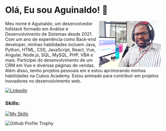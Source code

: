 # Olá, Eu sou Aguinaldo! :dart:

<img src="./aguinaldo-3.jpeg" width="200px" align="right" >

Meu nome é Aguinaldo, um desenvolvedor fullstack formado em Análise e Desenvolvimento de Sistemas desde 2021. Com um ano de experiência como Back-end developer, minhas habilidades incluem Java, Python, HTML, CSS, JavaScript, React, Vue, Angular, Node.js, SQL, MySQL, PHP, VBA e mais. Participei do desenvolvimento de um CRM em Vue e diversas páginas de vendas. Além disso, tenho projetos pessoais em e estou aprimorando minhas habilidades na Cubos Academy. Estou animado para contribuir em projetos inovadores no desenvolvimento web.

[![Linkedin](https://img.shields.io/badge/LinkedIn-0077B5?style=flat&logo=linkedin)](https://www.linkedin.com/in/aguinaldo-borges-dev/)

### Skills:

[![My Skills](https://skillicons.dev/icons?i=js,java,html,css,bootstrap,react,vue,angular,nodejs,mysql,postgres,python,php,wordpress,docker)](https://skillicons.dev)


![Github Profile Trophy](https://github-profile-trophy.vercel.app/?username=AguinaldoBorges&theme=onedark&no-frame=true&no-bg=true&margin-w=4)



